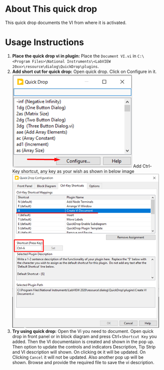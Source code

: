 # About This quick drop
This quick drop documents the VI from where it is activated.

# Usage Instructions
1. **Place the quick drop vi in plugin:** Place the `Document VI.vi` in `C:\<Program Files>\National Instruments\<LabVIEW 20xx>\resource\dialog\QuickDrop\plugins`.
2. **Add short cut for quick drop:** Open quick drop. Click on Configure in it.
![alt text](image.png)
Add Ctrl-Key shortcut, any key as your wish as shown in below image
![alt text](image-1.png)
3. **Try using quick drop:** Open the Vi you need to document. Open quick drop in front panel or in block diagram and press Ctrl+`Shortcut Key` you added. Then the VI documentaion is created and shown in the pop up. Then option to update the controls and indicators Description, Tip Strip and VI description will shown. On clicking `OK` it will be updated. On Clicking `Cancel` it will not be updated. Also another pop up will be shown. Browse and provide the required file to save the vi description.
